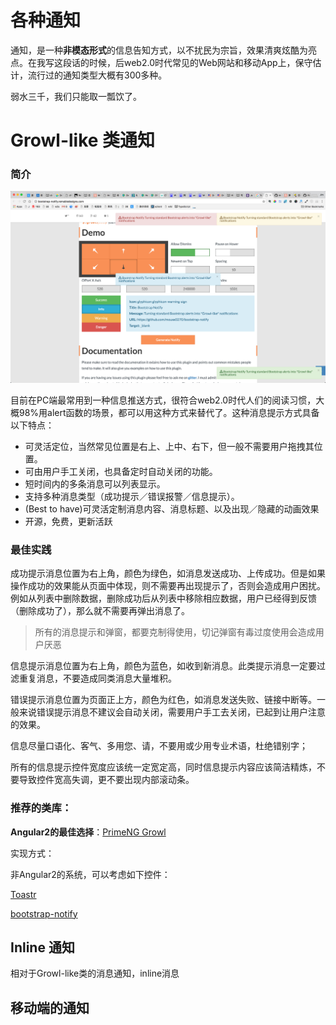 # 各种通知

通知，是一种**非模态形式**的信息告知方式，以不扰民为宗旨，效果清爽炫酷为亮点。在我写这段话的时候，后web2.0时代常见的Web网站和移动App上，保守估计，流行过的通知类型大概有300多种。

弱水三千，我们只能取一瓢饮了。

# Growl-like 类通知

### 简介

![](/assets/notify.jpg)

目前在PC端最常用到一种信息推送方式，很符合web2.0时代人们的阅读习惯，大概98%用alert函数的场景，都可以用这种方式来替代了。这种消息提示方式具备以下特点：

* 可灵活定位，当然常见位置是右上、上中、右下，但一般不需要用户拖拽其位置。
* 可由用户手工关闭，也具备定时自动关闭的功能。
* 短时间内的多条消息可以列表显示。
* 支持多种消息类型（成功提示／错误报警／信息提示）。
* \(Best to have\)可灵活定制消息内容、消息标题、以及出现／隐藏的动画效果
* 开源，免费，更新活跃

### 最佳实践

成功提示消息位置为右上角，颜色为绿色，如消息发送成功、上传成功。但是如果操作成功的效果能从页面中体现，则不需要再出现提示了，否则会造成用户困扰。例如从列表中删除数据，删除成功后从列表中移除相应数据，用户已经得到反馈（删除成功了），那么就不需要再弹出消息了。

> 所有的消息提示和弹窗，都要克制得使用，切记弹窗有毒过度使用会造成用户厌恶

信息提示消息位置为右上角，颜色为蓝色，如收到新消息。此类提示消息一定要过滤重复消息，不要造成同类消息大量堆积。

错误提示消息位置为页面正上方，颜色为红色，如消息发送失败、链接中断等。一般来说错误提示消息不建议会自动关闭，需要用户手工去关闭，已起到让用户注意的效果。

信息尽量口语化、客气、多用您、请，不要用或少用专业术语，杜绝错别字；

所有的信息提示控件宽度应该统一定宽定高，同时信息提示内容应该简洁精炼，不要导致控件宽高失调，更不要出现内部滚动条。

### 推荐的类库：

**Angular2的最佳选择**：[PrimeNG Growl](http://www.primefaces.org/primeng/#/growl)

实现方式：

非Angular2的系统，可以考虑如下控件：

[Toastr](http://codeseven.github.io/toastr/demo.html)

[bootstrap-notify](https://github.com/mouse0270/bootstrap-notify)

## Inline 通知

相对于Growl-like类的消息通知，inline消息

## 移动端的通知

